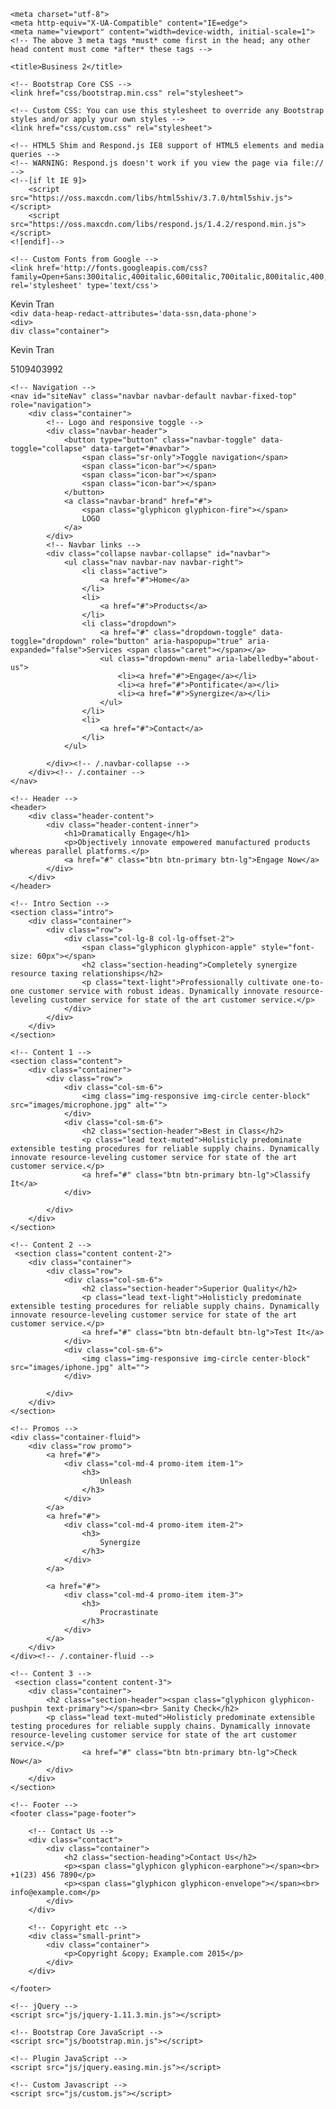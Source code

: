 
<!DOCTYPE html>
<!-- Template by Quackit.com -->
<!-- Images by various sources under the Creative Commons CC0 license and/or the Creative Commons Zero license. 
Although you can use them, for a more unique website, replace these images with your own. -->
<html lang="en">

<head>

    <meta charset="utf-8">
    <meta http-equiv="X-UA-Compatible" content="IE=edge">
    <meta name="viewport" content="width=device-width, initial-scale=1">
    <!-- The above 3 meta tags *must* come first in the head; any other head content must come *after* these tags -->

    <title>Business 2</title>

    <!-- Bootstrap Core CSS -->
    <link href="css/bootstrap.min.css" rel="stylesheet">

    <!-- Custom CSS: You can use this stylesheet to override any Bootstrap styles and/or apply your own styles -->
    <link href="css/custom.css" rel="stylesheet">

    <!-- HTML5 Shim and Respond.js IE8 support of HTML5 elements and media queries -->
    <!-- WARNING: Respond.js doesn't work if you view the page via file:// -->
    <!--[if lt IE 9]>
        <script src="https://oss.maxcdn.com/libs/html5shiv/3.7.0/html5shiv.js"></script>
        <script src="https://oss.maxcdn.com/libs/respond.js/1.4.2/respond.min.js"></script>
    <![endif]-->

    <!-- Custom Fonts from Google -->
    <link href='http://fonts.googleapis.com/css?family=Open+Sans:300italic,400italic,600italic,700italic,800italic,400,300,600,700,800' rel='stylesheet' type='text/css'>
    
	
<script type="text/javascript">
  window.heap=window.heap||[],heap.load=function(e,t){window.heap.appid=e,window.heap.config=t=t||{};var r=document.createElement("script");r.type="text/javascript",r.async=!0,r.src="https://cdn.heapanalytics.com/js/heap-"+e+".js";var a=document.getElementsByTagName("script")[0];a.parentNode.insertBefore(r,a);for(var n=function(e){return function(){heap.push([e].concat(Array.prototype.slice.call(arguments,0)))}},p=["addEventProperties","addUserProperties","clearEventProperties","identify","resetIdentity","removeEventProperty","setEventProperties","track","unsetEventProperty"],o=0;o<p.length;o++)heap[p[o]]=n(p[o])};
  heap.load("2418432873");
</script>	
	
</head>

	
<body>
	    <div data-heap-redact-text='true'>Kevin Tran</div

	  
	<div data-heap-redact-attributes='data-ssn,data-phone'>
    <div>
	div class="container"> 
   <p id="field1" data-ssn="551325553"> Kevin Tran </p> 
   <p id="field2" data-phone="5109403992"> 5109403992 </p>
  </div>
</div>	
	

    <!-- Navigation -->
    <nav id="siteNav" class="navbar navbar-default navbar-fixed-top" role="navigation">
        <div class="container">
            <!-- Logo and responsive toggle -->
            <div class="navbar-header">
                <button type="button" class="navbar-toggle" data-toggle="collapse" data-target="#navbar">
                    <span class="sr-only">Toggle navigation</span>
                    <span class="icon-bar"></span>
                    <span class="icon-bar"></span>
                    <span class="icon-bar"></span>
                </button>
                <a class="navbar-brand" href="#">
                	<span class="glyphicon glyphicon-fire"></span> 
                	LOGO
                </a>
            </div>
            <!-- Navbar links -->
            <div class="collapse navbar-collapse" id="navbar">
                <ul class="nav navbar-nav navbar-right">
                    <li class="active">
                        <a href="#">Home</a>
                    </li>
                    <li>
                        <a href="#">Products</a>
                    </li>
					<li class="dropdown">
						<a href="#" class="dropdown-toggle" data-toggle="dropdown" role="button" aria-haspopup="true" aria-expanded="false">Services <span class="caret"></span></a>
						<ul class="dropdown-menu" aria-labelledby="about-us">
							<li><a href="#">Engage</a></li>
							<li><a href="#">Pontificate</a></li>
							<li><a href="#">Synergize</a></li>
						</ul>
					</li>
                    <li>
                        <a href="#">Contact</a>
                    </li>
                </ul>
                
            </div><!-- /.navbar-collapse -->
        </div><!-- /.container -->
    </nav>

	<!-- Header -->
    <header>
        <div class="header-content">
            <div class="header-content-inner">
                <h1>Dramatically Engage</h1>
                <p>Objectively innovate empowered manufactured products whereas parallel platforms.</p>
                <a href="#" class="btn btn-primary btn-lg">Engage Now</a>
            </div>
        </div>
    </header>

	<!-- Intro Section -->
    <section class="intro">
        <div class="container">
            <div class="row">
                <div class="col-lg-8 col-lg-offset-2">
                	<span class="glyphicon glyphicon-apple" style="font-size: 60px"></span>
                    <h2 class="section-heading">Completely synergize resource taxing relationships</h2>
                    <p class="text-light">Professionally cultivate one-to-one customer service with robust ideas. Dynamically innovate resource-leveling customer service for state of the art customer service.</p>
                </div>
            </div>
        </div>
    </section>

	<!-- Content 1 -->
    <section class="content">
        <div class="container">
            <div class="row">
                <div class="col-sm-6">
                    <img class="img-responsive img-circle center-block" src="images/microphone.jpg" alt="">
                </div>
                <div class="col-sm-6">
                	<h2 class="section-header">Best in Class</h2>
                	<p class="lead text-muted">Holisticly predominate extensible testing procedures for reliable supply chains. Dynamically innovate resource-leveling customer service for state of the art customer service.</p>
                	<a href="#" class="btn btn-primary btn-lg">Classify It</a>
                </div>                
                
            </div>
        </div>
    </section>

	<!-- Content 2 -->
     <section class="content content-2">
        <div class="container">
            <div class="row">
                <div class="col-sm-6">
                	<h2 class="section-header">Superior Quality</h2>
                	<p class="lead text-light">Holisticly predominate extensible testing procedures for reliable supply chains. Dynamically innovate resource-leveling customer service for state of the art customer service.</p>
                	<a href="#" class="btn btn-default btn-lg">Test It</a>
                </div>    
                <div class="col-sm-6">
                    <img class="img-responsive img-circle center-block" src="images/iphone.jpg" alt="">
                </div>            
                
            </div>
        </div>
    </section>    

    <!-- Promos -->
	<div class="container-fluid">
        <div class="row promo">
        	<a href="#">
				<div class="col-md-4 promo-item item-1">
					<h3>
						Unleash
					</h3>
				</div>
            </a>
            <a href="#">
				<div class="col-md-4 promo-item item-2">
					<h3>
						Synergize
					</h3>
				</div>
            </a>
			
			<a href="#">
				<div class="col-md-4 promo-item item-3">
					<h3>
						Procrastinate
					</h3>
				</div>
            </a>
        </div>
    </div><!-- /.container-fluid -->

	<!-- Content 3 -->
     <section class="content content-3">
        <div class="container">
			<h2 class="section-header"><span class="glyphicon glyphicon-pushpin text-primary"></span><br> Sanity Check</h2>
			<p class="lead text-muted">Holisticly predominate extensible testing procedures for reliable supply chains. Dynamically innovate resource-leveling customer service for state of the art customer service.</p> 
                    <a href="#" class="btn btn-primary btn-lg">Check Now</a>               
            </div>
        </div>
    </section>
    
	<!-- Footer -->
    <footer class="page-footer">
    
    	<!-- Contact Us -->
        <div class="contact">
        	<div class="container">
				<h2 class="section-heading">Contact Us</h2>
				<p><span class="glyphicon glyphicon-earphone"></span><br> +1(23) 456 7890</p>
				<p><span class="glyphicon glyphicon-envelope"></span><br> info@example.com</p>
        	</div>
        </div>
        	
        <!-- Copyright etc -->
        <div class="small-print">
        	<div class="container">
        		<p>Copyright &copy; Example.com 2015</p>
        	</div>
        </div>
        
    </footer>

    <!-- jQuery -->
    <script src="js/jquery-1.11.3.min.js"></script>

    <!-- Bootstrap Core JavaScript -->
    <script src="js/bootstrap.min.js"></script>

    <!-- Plugin JavaScript -->
    <script src="js/jquery.easing.min.js"></script>
    
    <!-- Custom Javascript -->
    <script src="js/custom.js"></script>

</body>

</html>

